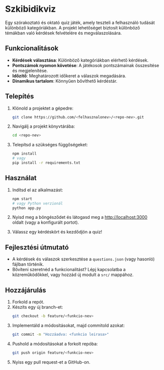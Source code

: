 # Szkibidikviz

Egy szórakoztató és oktató quiz játék, amely teszteli a felhasználó tudását különböző kategóriákban. A projekt lehetőséget biztosít különböző témákban való kérdések felvételére és megválaszolására.

## Funkcionalitások

- **Kérdések választása**: Különböző kategóriákban elérhető kérdések.
- **Pontszámok nyomon követése**: A játékosok pontszámainak összesítése és megjelenítése.
- **Időzítő**: Meghatározott időkeret a válaszok megadására.
- **Dinamikus tartalom**: Könnyűen bővíthető kérdéstár.

## Telepítés

1. Klónold a projektet a gépedre:
   ```bash
   git clone https://github.com/<felhasznalonev>/<repo-nev>.git
   ```

2. Navigálj a projekt könyvtárába:
   ```bash
   cd <repo-nev>
   ```

3. Telepítsd a szükséges függőségeket:
   ```bash
   npm install
   # vagy
   pip install -r requirements.txt
   ```

## Használat

1. Indítsd el az alkalmazást:
   ```bash
   npm start
   # vagy Python verzionál
   python app.py
   ```

2. Nyisd meg a böngésződet és látogasd meg a [http://localhost:3000](http://localhost:3000) oldalt (vagy a konfigurált portot).

3. Válassz egy kérdéskört és kezdődjön a quiz!

## Fejlesztési útmutató

- A kérdések és válaszok szerkesztése a `questions.json` (vagy hasonló) fájlban történik.
- Bővíteni szeretnéd a funkcionalitást? Lépj kapcsolatba a közreműködőkkel, vagy hozzád új modult a `src/` mappához.

## Hozzájárulás

1. Forkold a repót.
2. Készíts egy új branch-et:
   ```bash
   git checkout -b feature/<funkcio-nev>
   ```
3. Implementáld a módosításokat, majd commitold azokat:
   ```bash
   git commit -m "Hozzáadva: <funkcio leirasa>"
   ```
4. Pushold a módosításokat a forkolt repóba:
   ```bash
   git push origin feature/<funkcio-nev>
   ```
5. Nyiss egy pull request-et a GitHub-on.
